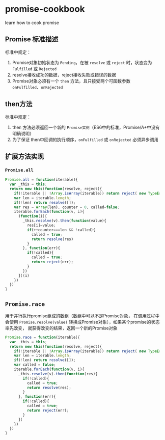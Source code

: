 # promise-cookbook
learn how to cook promise

## Promise 标准描述

标准中规定：

1. Promise对象初始状态为 `Pending`，在被 `resolve` 或 `reject` 时，状态变为 `Fulfilled` 或 `Rejected`
1. resolve接收成功的数据，reject接收失败或错误的数据
1. Promise对象必须有一个 `then` 方法，且只接受两个可函数参数 `onFulfilled`、`onRejected`

## then方法

标准中规定：

1. then 方法必须返回一个新的 `Promise实例`（ES6中的标准，Promise/A+中没有明确说明）
1. 为了保证 then中回调的执行顺序，`onFulfilled` 或 `onRejected` 必须异步调用

## 扩展方法实现

### `Promise.all`

```javascript
Promise.all = function(iterable){
  var _this = this;
  return new this(function(resolve, reject){
    if(!iterable || !Array.isArray(iterable)) return reject( new TypeError('must be an array') );
    var len = iterable.length;
    if(!len) return resolve([]);
    var res = Array(len), counter = 0, called=false;
    iterable.forEach(function(v, i){
      (function(i){
        _this.resolve(v).then(function(value){
          res[i]=value;
          if(++counter===len && !called){
            called = true;
            return resolve(res)
          }
        }, function(err){
          if(!called){
            called = true;
            return reject(err);
          }
        })
      })(i)
    })
  })
}
```

## `Promise.race`

用于并行执行promise组成的数组（数组中可以不是Promise对象，
在调用过程中会使用 `Promise.resolve(value)` 转换成Promise对象），如果某个promise的状态率先改变，
就获得改变的结果，返回一个新的Promise对象

```javascript
Promise.race = function(iterable){
  var _this = this;
  return new this(function(resolve, reject){
    if(!iterable || !Array.isArray(iterable)) return reject( new TypeError('must be an array') );
    var len = iterable.length;
    if(!len) return resolve([]);
    var called = false;
    iterable.forEach(function(v, i){
      _this.resolve(v).then(function(res){
        if(!called){
          called = true;
          return resolve(res);
        }
      }, function(err){
        if(!called){
          called = true;
          return reject(err);
        }
      })
    })
  })
}
```